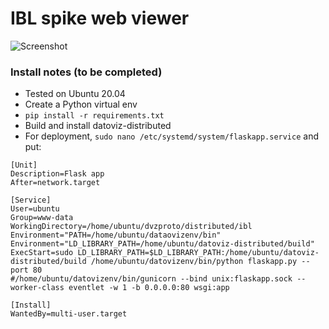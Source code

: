 # IBL spike web viewer

![Screenshot](https://user-images.githubusercontent.com/1942359/162991532-63d07f8c-06fa-4375-9305-e205a8d0384e.png)

### Install notes (to be completed)

* Tested on Ubuntu 20.04
* Create a Python virtual env
* `pip install -r requirements.txt`
* Build and install datoviz-distributed
* For deployment, `sudo nano /etc/systemd/system/flaskapp.service` and put:

```
[Unit]
Description=Flask app
After=network.target

[Service]
User=ubuntu
Group=www-data
WorkingDirectory=/home/ubuntu/dvzproto/distributed/ibl
Environment="PATH=/home/ubuntu/dataovizenv/bin"
Environment="LD_LIBRARY_PATH=/home/ubuntu/datoviz-distributed/build"
ExecStart=sudo LD_LIBRARY_PATH=$LD_LIBRARY_PATH:/home/ubuntu/datoviz-distributed/build /home/ubuntu/datovizenv/bin/python flaskapp.py --port 80
#/home/ubuntu/datovizenv/bin/gunicorn --bind unix:flaskapp.sock --worker-class eventlet -w 1 -b 0.0.0.0:80 wsgi:app

[Install]
WantedBy=multi-user.target
```
